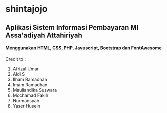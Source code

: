 # shintajojo

<h2>Aplikasi Sistem Informasi Pembayaran MI Assa'adiyah Attahiriyah</h2>
<h4>Menggunakan HTML, CSS, PHP, Javascript, Bootstrap dan FontAwesome</h4>

Credit to :
1. Afrizal Umar
2. Aldi S
3. Ilham Ramadhan
4. Imam Ramadhan
5. Mauliandika Suswara
6. Mochamad Fakih
7. Nurmansyah
8. Yaser Husein

